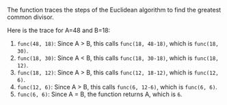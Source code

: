 The function traces the steps of the Euclidean algorithm to find the greatest common divisor.

Here is the trace for A=48 and B=18:
1. `func(48, 18)`: Since A > B, this calls `func(18, 48-18)`, which is `func(18, 30)`.
2. `func(18, 30)`: Since A < B, this calls `func(18, 30-18)`, which is `func(18, 12)`.
3. `func(18, 12)`: Since A > B, this calls `func(12, 18-12)`, which is `func(12, 6)`.
4. `func(12, 6)`: Since A > B, this calls `func(6, 12-6)`, which is `func(6, 6)`.
5. `func(6, 6)`: Since A = B, the function returns A, which is `6`.